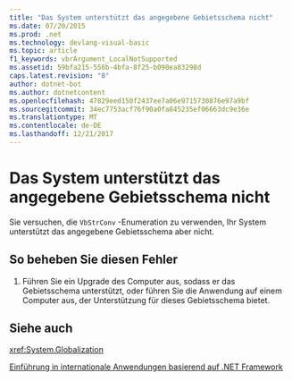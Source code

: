 ```yaml
---
title: "Das System unterstützt das angegebene Gebietsschema nicht"
ms.date: 07/20/2015
ms.prod: .net
ms.technology: devlang-visual-basic
ms.topic: article
f1_keywords: vbrArgument_LocalNotSupported
ms.assetid: 59bfa215-556b-4bfa-8f25-b090ea83298d
caps.latest.revision: "8"
author: dotnet-bot
ms.author: dotnetcontent
ms.openlocfilehash: 47829eed150f2437ee7a06e9715730876e97a9bf
ms.sourcegitcommit: 34ec7753acf76f90a0fa845235ef06663dc9e36e
ms.translationtype: MT
ms.contentlocale: de-DE
ms.lasthandoff: 12/21/2017
---
```

# <a name="this-system-does-not-contain-support-for-the-locale-specified"></a>Das System unterstützt das angegebene Gebietsschema nicht
Sie versuchen, die `VbStrConv` -Enumeration zu verwenden, Ihr System unterstützt das angegebene Gebietsschema aber nicht.  
  
## <a name="to-correct-this-error"></a>So beheben Sie diesen Fehler  
  
1.  Führen Sie ein Upgrade des Computer aus, sodass er das Gebietsschema unterstützt, oder führen Sie die Anwendung auf einem Computer aus, der Unterstützung für dieses Gebietsschema bietet.  
  
## <a name="see-also"></a>Siehe auch  
 <xref:System.Globalization>  
   
 [Einführung in internationale Anwendungen basierend auf .NET Framework](/visualstudio/ide/introduction-to-international-applications-based-on-the-dotnet-framework)
